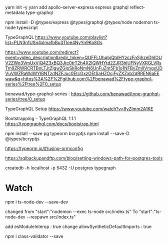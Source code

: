 yarn init -y
yarn add apollo-server-express express graphql reflect-metadata type-graphql

npm install -D @types/express @types/graphql @types/node nodemon ts-node typescript

TypeGraphQL
https://www.youtube.com/playlist?list=PLN3n1USn4xlma1bBu3Tloe4NyYn9Ko8Gs

https://www.youtube.com/redirect?event=video_description&redir_token=QUFFLUhqbjQtdHYzczFnSjhzeDhIOUV2ZWo3VmUxVjQ4Z3xBQ3Jtc0trT2h4X2lQWHYtd2ZJR3hIUFNyVXRGLVRsTm9ZRWRCRTBnLTJtZlgwZGloSkRoNmN6UnFuZm5Fb1o1NFBvZmlIVmgxUDVuVWZRaWdWYlBNTzdNZFJuc0EtcGxzOEtSaHZOcjFyZXZxb2dRREN6aEEwaw&q=https%3A%2F%2Fgithub.com%2Fbenawad%2Ftype-graphql-series%2Ftree%2F0_setup


benawad/type-graphql-series : 
https://github.com/benawad/type-graphql-series/tree/0_setup

TypeGraphQL Setup
https://www.youtube.com/watch?v=8yZImm2A1KE

Bootstrapping - TypeGraphQL 1.1.1
https://typegraphql.com/docs/bootstrap.html


npm install --save pg typeorm bcryptjs
npm install --save-D @types/bcryptjs

https://typeorm.io/#/using-ormconfig

https://sqlbackupandftp.com/blog/setting-windows-path-for-postgres-tools

createdb -h localhost -p 5432 -U postgres typegraph

Watch
=====
npm i ts-node-dev --save-dev

changed from 
"start":"nodemon --exec ts-node src/index.ts"
To
"start":"ts-node-dev --respawn src/index.ts"

add esModuleInterop : true
change allowSyntheticDefaultImports : true

npm i class-validator --save